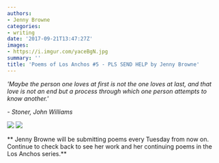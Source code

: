 ```yaml
---
authors:
- Jenny Browne
categories:
- writing
date: '2017-09-21T13:47:27Z'
images:
- https://i.imgur.com/yaceBgN.jpg
summary: ''
title: 'Poems of Los Anchos #5 - PLS SEND HELP by Jenny Browne'
---
```

_'Maybe the person one loves at first is not the one loves at last, and that love is not an end but a process through which one person attempts to know another.'_ 

_- Stoner, John Williams_

![](https://i.imgur.com/ROVvc8T.jpg "")
![](https://i.imgur.com/RwdcIBc.jpg "")


**
Jenny Browne will be submitting poems every Tuesday from now on. Continue to check back to see her work and her continuing poems in the Los Anchos series.**